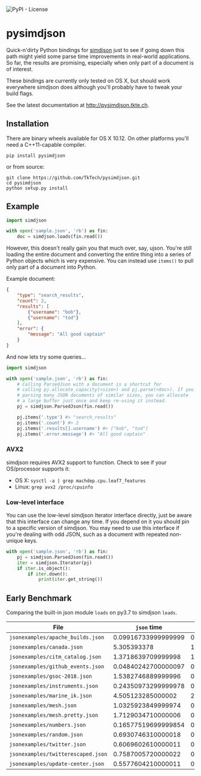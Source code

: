 ![PyPI - License](https://img.shields.io/pypi/l/pysimdjson.svg?style=flat-square)

# pysimdjson

Quick-n'dirty Python bindings for [simdjson][] just to see if going down this path
might yield some parse time improvements in real-world applications. So far,
the results are promising, especially when only part of a document is of
interest.

These bindings are currently only tested on OS X, but should work everywhere
simdjson does although you'll probably have to tweak your build flags.

See the latest documentation at http://pysimdjson.tkte.ch.

## Installation

There are binary wheels available for OS X 10.12. On other platforms you'll need a
C++11-capable compiler.

`pip install pysimdjson`

or from source:

```
git clone https://github.com/TkTech/pysimdjson.git
cd pysimdjson
python setup.py install
```

## Example

```python
import simdjson

with open('sample.json', 'rb') as fin:
    doc = simdjson.loads(fin.read())
```

However, this doesn't really gain you that much over, say, ujson. You're still
loading the entire document and converting the entire thing into a series of
Python objects which is very expensive. You can instead use `items()` to pull
only part of a document into Python.

Example document:

```json
{
    "type": "search_results",
    "count": 2,
    "results": [
        {"username": "bob"},
        {"username": "tod"}
    ],
    "error": {
        "message": "All good captain"
    }
}
```

And now lets try some queries...

```python
import simdjson

with open('sample.json', 'rb') as fin:
    # Calling ParsedJson with a document is a shortcut for
    # calling pj.allocate_capacity(<size>) and pj.parse(<doc>). If you're
    # parsing many JSON documents of similar sizes, you can allocate
    # a large buffer just once and keep re-using it instead.
    pj = simdjson.ParsedJson(fin.read())

    pj.items('.type') #> "search_results"
    pj.items('.count') #> 2
    pj.items('.results[].username') #> ["bob", "tod"]
    pj.items('.error.message') #> "All good captain"
```

### AVX2

simdjson requires AVX2 support to function. Check to see if your OS/processor supports it:

- OS X: `sysctl -a | grep machdep.cpu.leaf7_features`
- Linux: `grep avx2 /proc/cpuinfo`

### Low-level interface

You can use the low-level simdjson Iterator interface directly, just be aware
that this interface can change any time. If you depend on it you should pin to
a specific version of simdjson. You may need to use this interface if you're
dealing with odd JSON, such as a document with repeated non-unique keys.

```python
with open('sample.json', 'rb') as fin:
    pj = simdjson.ParsedJson(fin.read())
    iter = simdjson.Iterator(pj)
    if iter.is_object():
        if iter.down():
            print(iter.get_string())
```

## Early Benchmark

Comparing the built-in json module `loads` on py3.7 to simdjson `loads`.

| File | `json` time | `pysimdjson` time |
| ---- | ----------- | ----------------- |
| `jsonexamples/apache_builds.json` | 0.09916733999999999 | 0.074089268 |
| `jsonexamples/canada.json` | 5.305393378 | 1.6547515810000002 |
| `jsonexamples/citm_catalog.json` | 1.3718639709999998 | 1.0438697340000003 |
| `jsonexamples/github_events.json` | 0.04840242700000097 | 0.034239397999998644 |
| `jsonexamples/gsoc-2018.json` | 1.5382746889999996 | 0.9597240750000005 |
| `jsonexamples/instruments.json` | 0.24350973299999978 | 0.13639699600000021 |
| `jsonexamples/marine_ik.json` | 4.505123285000002 | 2.8965093270000004 |
| `jsonexamples/mesh.json` | 1.0325923849999974 | 0.38916503499999777 |
| `jsonexamples/mesh.pretty.json` | 1.7129034710000006 | 0.46509220500000126 |
| `jsonexamples/numbers.json` | 0.16577519699999854 | 0.04843887400000213 |
| `jsonexamples/random.json` | 0.6930746310000018 | 0.6175370539999996 |
| `jsonexamples/twitter.json` | 0.6069602610000011 | 0.41049074900000093 |
| `jsonexamples/twitterescaped.json` | 0.7587005720000022 | 0.41576198399999953 |
| `jsonexamples/update-center.json` | 0.5577604210000011 | 0.4961777420000004 |


[simdjson]: https://github.com/lemire/simdjson

